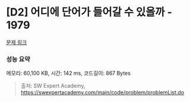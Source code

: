 # [D2] 어디에 단어가 들어갈 수 있을까 - 1979 

[문제 링크](https://swexpertacademy.com/main/code/problem/problemDetail.do?contestProbId=AV5PuPq6AaQDFAUq) 

### 성능 요약

메모리: 60,100 KB, 시간: 142 ms, 코드길이: 867 Bytes



> 출처: SW Expert Academy, https://swexpertacademy.com/main/code/problem/problemList.do